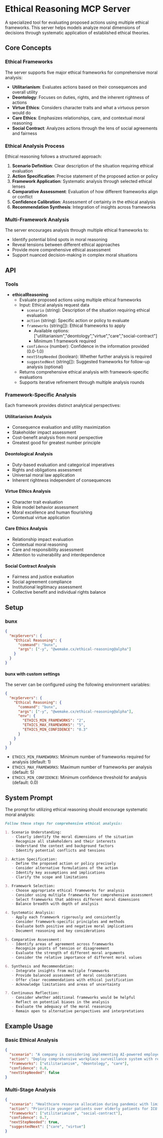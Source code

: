 # Ethical Reasoning MCP Server

A specialized tool for evaluating proposed actions using multiple ethical frameworks. This server helps models analyze
moral dimensions of decisions through systematic application of established ethical theories.

## Core Concepts

### Ethical Frameworks

The server supports five major ethical frameworks for comprehensive moral analysis:

- **Utilitarianism**: Evaluates actions based on their consequences and overall utility
- **Deontology**: Focuses on duties, rights, and the inherent rightness of actions
- **Virtue Ethics**: Considers character traits and what a virtuous person would do
- **Care Ethics**: Emphasizes relationships, care, and contextual moral reasoning
- **Social Contract**: Analyzes actions through the lens of social agreements and fairness

### Ethical Analysis Process

Ethical reasoning follows a structured approach:

1. **Scenario Definition**: Clear description of the situation requiring ethical evaluation
2. **Action Specification**: Precise statement of the proposed action or policy
3. **Framework Application**: Systematic analysis through selected ethical lenses
4. **Comparative Assessment**: Evaluation of how different frameworks align or conflict
5. **Confidence Calibration**: Assessment of certainty in the ethical analysis
6. **Recommendation Synthesis**: Integration of insights across frameworks

### Multi-Framework Analysis

The server encourages analysis through multiple ethical frameworks to:

- Identify potential blind spots in moral reasoning
- Reveal tensions between different ethical approaches
- Provide more comprehensive ethical assessment
- Support nuanced decision-making in complex moral situations

## API

### Tools

- **ethicalReasoning**
  - Evaluate proposed actions using multiple ethical frameworks
  - Input: Ethical analysis request data
    - `scenario` (string): Description of the situation requiring ethical evaluation
    - `action` (string): Specific action or policy to evaluate
    - `frameworks` (string[]): Ethical frameworks to apply
      - Available options: ["utilitarianism","deontology","virtue","care","social-contract"]
      - Minimum 1 framework required
    - `confidence` (number): Confidence in the information provided (0.0-1.0)
    - `nextStepNeeded` (boolean): Whether further analysis is required
    - `suggestedNext` (string[]): Suggested frameworks for follow-up analysis (optional)
  - Returns comprehensive ethical analysis with framework-specific evaluations
  - Supports iterative refinement through multiple analysis rounds

### Framework-Specific Analysis

Each framework provides distinct analytical perspectives:

#### Utilitarianism Analysis

- Consequence evaluation and utility maximization
- Stakeholder impact assessment
- Cost-benefit analysis from moral perspective
- Greatest good for greatest number principle

#### Deontological Analysis

- Duty-based evaluation and categorical imperatives
- Rights and obligations assessment
- Universal moral law application
- Inherent rightness independent of consequences

#### Virtue Ethics Analysis

- Character trait evaluation
- Role model behavior assessment
- Moral excellence and human flourishing
- Contextual virtue application

#### Care Ethics Analysis

- Relationship impact evaluation
- Contextual moral reasoning
- Care and responsibility assessment
- Attention to vulnerability and interdependence

#### Social Contract Analysis

- Fairness and justice evaluation
- Social agreement compliance
- Institutional legitimacy assessment
- Collective benefit and individual rights balance

## Setup

### bunx

```json
{
  "mcpServers": {
    "Ethical Reasoning": {
      "command": "bunx",
      "args": ["-y", "@wemake.cx/ethical-reasoning@alpha"]
    }
  }
}
```

#### bunx with custom settings

The server can be configured using the following environment variables:

```json
{
  "mcpServers": {
    "Ethical Reasoning": {
      "command": "bunx",
      "args": ["-y", "@wemake.cx/ethical-reasoning@alpha"],
      "env": {
        "ETHICS_MIN_FRAMEWORKS": "2",
        "ETHICS_MAX_FRAMEWORKS": "5",
        "ETHICS_MIN_CONFIDENCE": "0.3"
      }
    }
  }
}
```

- `ETHICS_MIN_FRAMEWORKS`: Minimum number of frameworks required for analysis (default: 1)
- `ETHICS_MAX_FRAMEWORKS`: Maximum number of frameworks per analysis (default: 5)
- `ETHICS_MIN_CONFIDENCE`: Minimum confidence threshold for analysis (default: 0.0)

## System Prompt

The prompt for utilizing ethical reasoning should encourage systematic moral analysis:

```markdown
Follow these steps for comprehensive ethical analysis:

1. Scenario Understanding:
   - Clearly identify the moral dimensions of the situation
   - Recognize all stakeholders and their interests
   - Understand the context and background factors
   - Identify potential conflicts and tensions

2. Action Specification:
   - Define the proposed action or policy precisely
   - Consider alternative formulations of the action
   - Identify key assumptions and implications
   - Clarify the scope and limitations

3. Framework Selection:
   - Choose appropriate ethical frameworks for analysis
   - Consider using multiple frameworks for comprehensive assessment
   - Select frameworks that address different moral dimensions
   - Balance breadth with depth of analysis

4. Systematic Analysis:
   - Apply each framework rigorously and consistently
   - Consider framework-specific principles and methods
   - Evaluate both positive and negative moral implications
   - Document reasoning and key considerations

5. Comparative Assessment:
   - Identify areas of agreement across frameworks
   - Recognize points of tension or disagreement
   - Evaluate the strength of different moral arguments
   - Consider the relative importance of different moral values

6. Synthesis and Recommendation:
   - Integrate insights from multiple frameworks
   - Provide balanced assessment of moral considerations
   - Offer clear recommendations with ethical justification
   - Acknowledge limitations and areas of uncertainty

7. Continuous Reflection:
   - Consider whether additional frameworks would be helpful
   - Reflect on potential biases in the analysis
   - Evaluate the adequacy of the moral reasoning
   - Remain open to alternative perspectives and interpretations
```

## Example Usage

### Basic Ethical Analysis

```json
{
  "scenario": "A company is considering implementing AI-powered employee monitoring to improve productivity",
  "action": "Deploy comprehensive workplace surveillance system with real-time performance tracking",
  "frameworks": ["utilitarianism", "deontology", "care"],
  "confidence": 0.8,
  "nextStepNeeded": false
}
```

### Multi-Stage Analysis

```json
{
  "scenario": "Healthcare resource allocation during pandemic with limited ICU beds",
  "action": "Prioritize younger patients over elderly patients for ICU admission",
  "frameworks": ["utilitarianism", "social-contract"],
  "confidence": 0.7,
  "nextStepNeeded": true,
  "suggestedNext": ["care", "virtue"]
}
```
